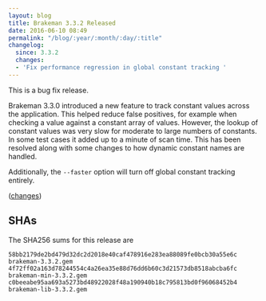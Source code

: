 ```yaml
---
layout: blog
title: Brakeman 3.3.2 Released
date: 2016-06-10 08:49
permalink: "/blog/:year/:month/:day/:title"
changelog:
  since: 3.3.2
  changes:
  - 'Fix performance regression in global constant tracking '
---
```



This is a bug fix release.


Brakeman 3.3.0 introduced a new feature to track constant values across the application. This helped reduce false positives, for example when checking a value against a constant array of values. However, the lookup of constant values was very slow for moderate to large numbers of constants. In some test cases it added up to a minute of scan time. This has been resolved along with some changes to how dynamic constant names are handled.

Additionally, the `--faster` option will turn off global constant tracking entirely.

([changes](https://github.com/presidentbeef/brakeman/pull/891))

## SHAs

The SHA256 sums for this release are

    58bb2179de2bd479d32dc2d2018e40caf478916e283ea88089fe0bcb30a55e6c  brakeman-3.3.2.gem
    4f72ff02a163d78244554c4a26ea35e88d76dd6b60c3d21573db8518abcba6fc  brakeman-min-3.3.2.gem
    c0beeabe95aa693a5273bd48922028f48a190940b18c795813bd0f96068452b4  brakeman-lib-3.3.2.gem
